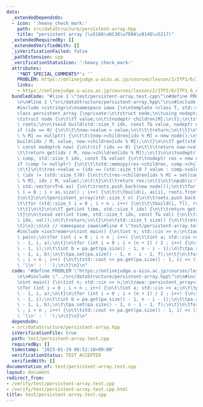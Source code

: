 ```yaml
---
data:
  _extendedDependsOn:
  - icon: ':heavy_check_mark:'
    path: src/dataStructure/persistent-array.hpp
    title: "persistent array (\u5168\u6C38\u7D9A\u914D\u5217)"
  _extendedRequiredBy: []
  _extendedVerifiedWith: []
  _isVerificationFailed: false
  _pathExtension: cpp
  _verificationStatusIcon: ':heavy_check_mark:'
  attributes:
    '*NOT_SPECIAL_COMMENTS*': ''
    PROBLEM: https://onlinejudge.u-aizu.ac.jp/courses/lesson/2/ITP1/6/ITP1_6_A
    links:
    - https://onlinejudge.u-aizu.ac.jp/courses/lesson/2/ITP1/6/ITP1_6_A
  bundledCode: "#line 1 \"test/persistent-array.test.cpp\"\n#define PROBLEM \"https://onlinejudge.u-aizu.ac.jp/courses/lesson/2/ITP1/6/ITP1_6_A\"\
    \n\n#line 2 \"src/dataStructure/persistent-array.hpp\"\n\n#include <vector>\n\
    #include <cstring>\n\nnamespace zawa {\n\ntemplate <class T, std::size_t M = 20>\n\
    class persistent_array {\nprivate:\n\tstruct node;\n\tusing nodeptr = node*;\n\
    \tstruct node {\n\t\tT value;\n\t\tnodeptr children[M];\n\t};\n\tstd::vector<nodeptr>\
    \ roots;\n\n\tvoid build(std::size_t idx, const T& value, nodeptr now) {\n\t\t\
    if (idx == 0) {\n\t\t\tnow->value = value;\n\t\t\treturn;\n\t\t}\n\t\tif (now->children[idx\
    \ % M] == nullptr) {\n\t\t\tnow->children[idx % M] = new node();\n\t\t}\n\t\t\
    build(idx / M, value, now->children[idx % M]);\n\t}\n\n\tT get(std::size_t idx,\
    \ const nodeptr& now) {\n\t\tif (idx == 0) {\n\t\t\treturn now->value;\n\t\t}\n\
    \t\treturn get(idx / M, now->children[idx % M]);\n\t}\n\n\tnodeptr set(const nodeptr&\
    \ comp, std::size_t idx, const T& value) {\n\t\tnodeptr res = new node();\n\t\t\
    if (comp != nullptr) {\n\t\t\tstd::memcpy(res->children, comp->children, sizeof(comp->children));\n\
    \t\t}\n\t\tres->value = (idx == (std::size_t)0 ? value : comp->value);\n\t\tif\
    \ (idx != (std::size_t)0) {\n\t\t\tres->children[idx % M] = set(comp->children[idx\
    \ % M], idx / M, value);\n\t\t}\n\t\treturn res;\n\t}\n\t\npublic:\n\tpersistent_array(const\
    \ std::vector<T>& as) {\n\t\troots.push_back(new node());\n\t\tfor (std::size_t\
    \ i = 0 ; i < as.size() ; i++) {\n\t\t\tbuild(i, as[i], roots.front());\n\t\t\
    }\n\t}\n\n\tpersistent_array(std::size_t n) {\n\t\troots.push_back(new node());\n\
    \t\tfor (std::size_t i = 0 ; i < n ; i++) {\n\t\t\tbuild(i, T(), roots.front());\n\
    \t\t}\n\t}\n\n\tT get(int time, std::size_t idx) {\n\t\treturn get(idx, roots[time]);\n\
    \t}\n\n\tvoid set(int time, std::size_t idx, const T& val) {\n\t\troots.push_back(set(roots[time],\
    \ idx, val));\n\t\treturn;\n\t}\n\n\tstd::size_t size() {\n\t\treturn roots.size();\n\
    \t}\n};\n\n} // namespace zawa\n#line 4 \"test/persistent-array.test.cpp\"\n\n\
    #include <iostream>\n\nint main() {\n\tint n; std::cin >> n;\n\tzawa::persistent_array<int>\
    \ pa(n);\n\tfor (int i = 0 ; i < n ; i++) {\n\t\tint a; std::cin >> a;\n\t\tpa.set(pa.size()\
    \ - 1, i, a);\n\t}\n\tfor (int i = 0 ; i < (n + 1) / 2 ; i++) {\n\t\tint f = pa.get(pa.size()\
    \ - 1, i);\n\t\tint b = pa.get(pa.size() - 1, n - i - 1);\n\t\tpa.set(pa.size()\
    \ - 1, i, b);\n\t\tpa.set(pa.size() - 1, n - i - 1, f);\n\t}\n\tfor (int i = 0\
    \ ; i < n ; i++) {\n\t\tstd::cout << pa.get(pa.size() - 1, i) << (i + 1 == n ?\
    \ '\\n' : ' ');\n\t}\n}\n"
  code: "#define PROBLEM \"https://onlinejudge.u-aizu.ac.jp/courses/lesson/2/ITP1/6/ITP1_6_A\"\
    \n\n#include \"../src/dataStructure/persistent-array.hpp\"\n\n#include <iostream>\n\
    \nint main() {\n\tint n; std::cin >> n;\n\tzawa::persistent_array<int> pa(n);\n\
    \tfor (int i = 0 ; i < n ; i++) {\n\t\tint a; std::cin >> a;\n\t\tpa.set(pa.size()\
    \ - 1, i, a);\n\t}\n\tfor (int i = 0 ; i < (n + 1) / 2 ; i++) {\n\t\tint f = pa.get(pa.size()\
    \ - 1, i);\n\t\tint b = pa.get(pa.size() - 1, n - i - 1);\n\t\tpa.set(pa.size()\
    \ - 1, i, b);\n\t\tpa.set(pa.size() - 1, n - i - 1, f);\n\t}\n\tfor (int i = 0\
    \ ; i < n ; i++) {\n\t\tstd::cout << pa.get(pa.size() - 1, i) << (i + 1 == n ?\
    \ '\\n' : ' ');\n\t}\n}\n"
  dependsOn:
  - src/dataStructure/persistent-array.hpp
  isVerificationFile: true
  path: test/persistent-array.test.cpp
  requiredBy: []
  timestamp: '2023-01-19 08:52:18+09:00'
  verificationStatus: TEST_ACCEPTED
  verifiedWith: []
documentation_of: test/persistent-array.test.cpp
layout: document
redirect_from:
- /verify/test/persistent-array.test.cpp
- /verify/test/persistent-array.test.cpp.html
title: test/persistent-array.test.cpp
---
```


